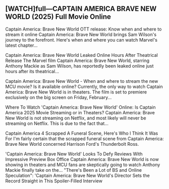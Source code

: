 <h2>[WATCH]full—CAPTAIN AMERICA BRAVE NEW WORLD (2025) Full Movie Online</h2>



Captain America: Brave New World OTT release: Know when and where to stream it online
Captain America: Brave New World brings Sam Wilson's journey to the forefront. Here's when and where you can watch Marvel's latest chapter...

Captain America: Brave New World Leaked Online Hours After Theatrical Release
The Marvel film Captain America: Brave New World, starring Anthony Mackie as Sam Wilson, has reportedly been leaked online just hours after its theatrical...

Captain America: Brave New World - When and where to stream the new MCU movie? Is it available online?
Currently, the only way to watch Captain America: Brave New World is in theaters. The film is set to premiere exclusively on the big screen on Friday, February...

Where To Watch 'Captain America: Brave New World' Online: Is Captain America 2025 Movie Streaming or in Theaters?
Captain America: Brave New World is not streaming on Netflix, and most likely will never be streaming on Netflix. This is due to the fact that...

Captain America 4 Scrapped A Funeral Scene, Here's Who I Think It Was For
I'm fairly certain that the scrapped funeral scene from Captain America: Brave New World concerned Harrison Ford's Thunderbolt Ross.

'Captain America: Brave New World' Looks To Defy Reviews With Impressive Preview Box Office
Captain America: Brave New World is now showing in theaters and MCU fans are skeptically going to watch Anthony Mackie finally take on the...
"There's Been a Lot of BS and Online Speculation": 'Captain America: Brave New World's Director Sets the Record Straight in This Spoiler-Filled Interview